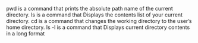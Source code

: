pwd is a command that prints the absolute path name of the current directory.
ls is a command that Displays the contents list of your current directory.
cd is a command that changes the working directory to the user’s home directory.
ls -l is a command that Displays current directory contents in a long format
